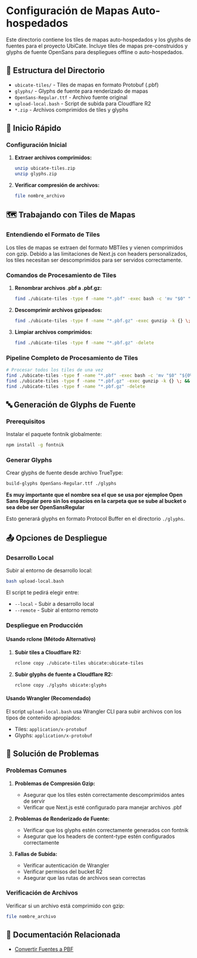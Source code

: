 # Configuración de Mapas Auto-hospedados

Este directorio contiene los tiles de mapas auto-hospedados y los glyphs de fuentes para el proyecto UbiCate. Incluye tiles de mapas pre-construidos y glyphs de fuente OpenSans para despliegues offline o auto-hospedados.

## 📁 Estructura del Directorio

- `ubicate-tiles/` - Tiles de mapas en formato Protobuf (.pbf)
- `glyphs/` - Glyphs de fuente para renderizado de mapas
- `OpenSans-Regular.ttf` - Archivo fuente original
- `upload-local.bash` - Script de subida para Cloudflare R2
- `*.zip` - Archivos comprimidos de tiles y glyphs

## 🚀 Inicio Rápido

### Configuración Inicial

1. **Extraer archivos comprimidos:**

   ```bash
   unzip ubicate-tiles.zip
   unzip glyphs.zip
   ```

2. **Verificar compresión de archivos:**
   ```bash
   file nombre_archivo
   ```

## 🗺️ Trabajando con Tiles de Mapas

### Entendiendo el Formato de Tiles

Los tiles de mapas se extraen del formato MBTiles y vienen comprimidos con gzip. Debido a las limitaciones de Next.js con headers personalizados, los tiles necesitan ser descomprimidos para ser servidos correctamente.

### Comandos de Procesamiento de Tiles

1. **Renombrar archivos .pbf a .pbf.gz:**

   ```bash
   find ./ubicate-tiles -type f -name "*.pbf" -exec bash -c 'mv "$0" "${0%.pbf}.pbf.gz"' {} \;
   ```

2. **Descomprimir archivos gzipeados:**

   ```bash
   find ./ubicate-tiles -type f -name "*.pbf.gz" -exec gunzip -k {} \;
   ```

3. **Limpiar archivos comprimidos:**
   ```bash
   find ./ubicate-tiles -type f -name "*.pbf.gz" -delete
   ```

### Pipeline Completo de Procesamiento de Tiles

```bash
# Procesar todos los tiles de una vez
find ./ubicate-tiles -type f -name "*.pbf" -exec bash -c 'mv "$0" "${0%.pbf}.pbf.gz"' {} \; && \
find ./ubicate-tiles -type f -name "*.pbf.gz" -exec gunzip -k {} \; && \
find ./ubicate-tiles -type f -name "*.pbf.gz" -delete
```

## 🔤 Generación de Glyphs de Fuente

### Prerequisitos

Instalar el paquete fontnik globalmente:

```bash
npm install -g fontnik
```

### Generar Glyphs

Crear glyphs de fuente desde archivo TrueType:

```bash
build-glyphs OpenSans-Regular.ttf ./glyphs
```

**Es muy importante que el nombre sea el que se usa por ejemploe Open Sans Regular pero sin los espacios en la carpeta que se sube al bucket o sea debe ser OpenSansRegular**

Esto generará glyphs en formato Protocol Buffer en el directorio `./glyphs`.

## 📤 Opciones de Despliegue

### Desarrollo Local

Subir al entorno de desarrollo local:

```bash
bash upload-local.bash
```

El script te pedirá elegir entre:

- `--local` - Subir a desarrollo local
- `--remote` - Subir al entorno remoto

### Despliegue en Producción

#### Usando rclone (Método Alternativo)

1. **Subir tiles a Cloudflare R2:**

   ```bash
   rclone copy ./ubicate-tiles ubicate:ubicate-tiles
   ```

2. **Subir glyphs de fuente a Cloudflare R2:**
   ```bash
   rclone copy ./glyphs ubicate:glyphs
   ```

#### Usando Wrangler (Recomendado)

El script `upload-local.bash` usa Wrangler CLI para subir archivos con los tipos de contenido apropiados:

- Tiles: `application/x-protobuf`
- Glyphs: `application/x-protobuf`

## 🔧 Solución de Problemas

### Problemas Comunes

1. **Problemas de Compresión Gzip:**

   - Asegurar que los tiles estén correctamente descomprimidos antes de servir
   - Verificar que Next.js esté configurado para manejar archivos .pbf

2. **Problemas de Renderizado de Fuente:**

   - Verificar que los glyphs estén correctamente generados con fontnik
   - Asegurar que los headers de content-type estén configurados correctamente

3. **Fallas de Subida:**
   - Verificar autenticación de Wrangler
   - Verificar permisos del bucket R2
   - Asegurar que las rutas de archivos sean correctas

### Verificación de Archivos

Verificar si un archivo está comprimido con gzip:

```bash
file nombre_archivo
```

## 🔗 Documentación Relacionada

- [Convertir Fuentes a PBF](https://maplibre.org/font-maker/)
